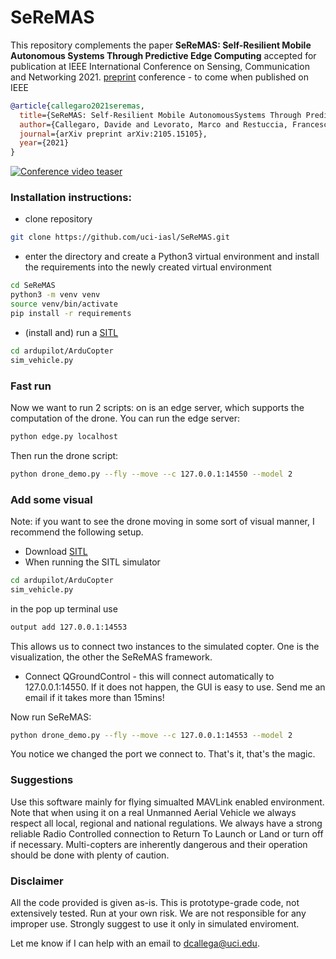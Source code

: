# SeReMAS
This repository complements the paper **SeReMAS: Self-Resilient Mobile Autonomous Systems Through Predictive Edge Computing** accepted for publication at IEEE International Conference on Sensing, Communication and Networking 2021.
[preprint](https://arxiv.org/abs/2105.15105)
conference - to come when published on IEEE
```bibtex
@article{callegaro2021seremas,
  title={SeReMAS: Self-Resilient Mobile AutonomousSystems Through Predictive Edge Computing},
  author={Callegaro, Davide and Levorato, Marco and Restuccia, Francesco},
  journal={arXiv preprint arXiv:2105.15105},
  year={2021}
}
```

[![Conference video teaser](https://i.ytimg.com/vi/Tv1cW5uag-8/hqdefault.jpg?sqp=-oaymwEcCNACELwBSFXyq4qpAw4IARUAAIhCGAFwAcABBg==&rs=AOn4CLDTbZjePPSVWaSjJ_w2jwzdpDvGAA)](https://www.youtube.com/watch?v=Tv1cW5uag-8&ab_channel=IEEESECONConference)


### Installation instructions:
- clone repository
```bash
git clone https://github.com/uci-iasl/SeReMAS.git
```
- enter the directory and create a Python3 virtual environment and install the requirements into the newly created virtual environment
```bash
cd SeReMAS
python3 -m venv venv
source venv/bin/activate
pip install -r requirements
```
- (install and) run a [SITL](https://ardupilot.org/dev/docs/setting-up-sitl-on-linux.html)
```bash
cd ardupilot/ArduCopter
sim_vehicle.py
```

### Fast run
Now we want to run 2 scripts: on is an edge server, which supports the computation of the drone.
You can run the edge server:
```bash
python edge.py localhost
```
Then run the drone script:
```bash
python drone_demo.py --fly --move --c 127.0.0.1:14550 --model 2
```

### Add some visual
Note: if you want to see the drone moving in some sort of visual manner, I recommend the following setup.
- Download [SITL](https://ardupilot.org/dev/docs/setting-up-sitl-on-linux.html)
- When running the SITL simulator
```bash
cd ardupilot/ArduCopter
sim_vehicle.py
```
in the pop up terminal use
```bash
output add 127.0.0.1:14553
```
This allows us to connect two instances to the simulated copter. One is the visualization, the other the SeReMAS framework.
- Connect QGroundControl - this will connect automatically to 127.0.0.1:14550. If it does not happen, the GUI is easy to use. Send me an email if it takes more than 15mins!

Now run SeReMAS:
```bash
python drone_demo.py --fly --move --c 127.0.0.1:14553 --model 2
```
You notice we changed the port we connect to. That's it, that's the magic.

### Suggestions
Use this software mainly for flying simualted MAVLink enabled environment.
Note that when using it on a real Unmanned Aerial Vehicle we always respect all local, regional and national regulations. We always have a strong reliable Radio Controlled connection to Return To Launch or Land or turn off if necessary. Multi-copters are inherently dangerous and their operation should be done with plenty of caution.

### Disclaimer
All the code provided is given as-is. This is prototype-grade code, not extensively tested. Run at your own risk.
We are not responsible for any improper use. Strongly suggest to use it only in simulated enviroment. 

Let me know if I can help with an email to [dcallega@uci.edu](mailto:dcallega@uci.edu).
